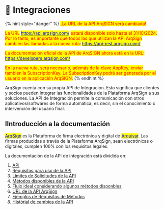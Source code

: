 # 🧩 Integraciones

{% hint style="danger" %}
<mark style="color:red;">¡La URL de la API ArqSIGN será cambiada!</mark>

<mark style="color:red;">La URL</mark> [<mark style="color:blue;">https://api.arqsign.com/</mark>](https://api.arqsign.com/) <mark style="color:red;">estará disponible solo hasta el 31/10/2024. Por lo tanto, es importante que todos los que utilizan la API ArqSign cambien las llamadas a la nueva ruta:</mark> [<mark style="color:blue;">https://api-rest.arqsign.com/</mark>](https://api-rest.arqsign.com/)

<mark style="color:red;">La documentación oficial de la API de ArqSIGN ahora está en la URL:</mark> [<mark style="color:blue;">https://developers.arqsign.com/</mark>](https://developers.arqsign.com/)

<mark style="color:red;">En la nueva ruta, será necesario, además de la clave AppKey, enviar también la SubscriptionKey. La SubscriptionKey podrá ser generada por el usuario en la aplicación ArqSIGN.</mark>
{% endhint %}

ArqSign cuenta con su propia API de Integración. Esto significa que clientes y socios pueden integrar las funcionalidades de la Plataforma ArqSign a sus soluciones. La API de Integración permite la comunicación con otros aplicativos/softwares de forma automática, es decir, sin el conocimiento o intervención del usuario final.

## IIntroducción a la documentación

[<mark style="color:blue;">ArqSign</mark>](https://arquivar.com.br/arqsign/) es la Plataforma de firma electrónica y digital de [<mark style="color:blue;">Arquivar</mark>](https://www.arquivar.com.br/). Las firmas producidas a través de la Plataforma ArqSign, sean electrónicas o digitales, cumplen 100% con los requisitos legales.

La documentación de la API de integración está dividida en:

1. [API](api.md)
2. [Requisitos para uso de la API ](requisitos-para-el-uso-de-la-api.md)
3. [Límites de Solicitudes de la API ](limites-de-solicitudes-de-la-api.md)
4. [Métodos disponibles de la API](metodos-disponiveis-na-api/)&#x20;
5. [Flujo ideal considerando algunos métodos disponbles ](flujo-ideal-considerando-algunos-metodos-disponibles.md)
6. [URL de la API ArqSign ](url-de-la-api-arqsign.md)
7. [Ejemplos de Requisitos de Métodos](biblioteca-para-testes-postman.md)
8. [Histórial de cambios de la API](historico-de-alteracoes-da-api.md)

